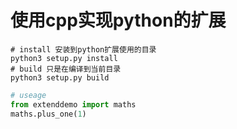 # 使用cpp实现python的扩展

``` shell
# install 安装到python扩展使用的目录
python3 setup.py install 
# build 只是在编译到当前目录
python3 setup.py build
```

``` python
# useage
from extenddemo import maths
maths.plus_one(1)
```
